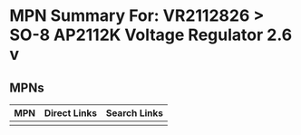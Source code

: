 



# MPN Summary For: VR2112826 > SO-8 AP2112K Voltage Regulator 2.6 v

## MPNs
  

|MPN|Direct Links|Search Links|
| :--- | :--- | :--- |
||||
